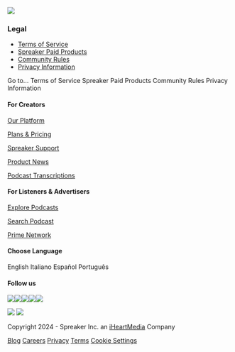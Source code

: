 [![]( https://d1sojsgu0jwtb7.cloudfront.net/images/header_logo.svg)](https://www.spreaker.com/ "Spreaker")

### Legal

* [Terms of Service](https://www.spreaker.com/terms)
* [Spreaker Paid Products](https://www.spreaker.com/terms/pricing)
* [Community Rules](https://www.spreaker.com/community-rules)
* [Privacy Information](https://www.spreaker.com/privacy)

Go to... Terms of Service Spreaker Paid Products Community Rules Privacy Information

#### For Creators

[Our Platform](https://www.spreaker.com/our-platform?ref=footer "Our Platform")

[Plans & Pricing](https://www.spreaker.com/plans?sp_source=www%2Ffooter%2Fpremium "Spreaker")

[Spreaker Support](https://help.spreaker.com/ "Spreaker Support")

[Product News](https://news.spreaker.com/ "Spreaker Product News")

[Podcast Transcriptions](https://freepodcasttranscription.com/ "Podcast Transcriptions")

#### For Listeners & Advertisers

[Explore Podcasts](https://www.spreaker.com/?ref=footer "Explore Podcasts")

[Search Podcast](https://www.spreaker.com/search?ref=footer "Search Podcast")

[Prime Network](https://www.spreaker.com/prime?ref=footer "Prime Network")

#### Choose Language

English Italiano Español Português

#### Follow us

 [![](https://d1sojsgu0jwtb7.cloudfront.net/images/icons/footer_instagram.svg)](https://www.instagram.com/spreaker)[![](https://d1sojsgu0jwtb7.cloudfront.net/images/icons/footer_twitter.svg)](https://twitter.com/spreaker)[![](https://d1sojsgu0jwtb7.cloudfront.net/images/icons/footer_linkedin.svg)](https://www.linkedin.com/company/spreaker)[![](https://d1sojsgu0jwtb7.cloudfront.net/images/icons/footer_youtube.svg)](https://www.youtube.com/c/spreaker)[![](https://d1sojsgu0jwtb7.cloudfront.net/images/icons/footer_facebook.svg)](https://www.facebook.com/spreaker)

![](https://d1sojsgu0jwtb7.cloudfront.net/images/footer_spreaker_logo.svg) ![](https://d1sojsgu0jwtb7.cloudfront.net/images/footer_IAB_member_logo.svg)

Copyright 2024 - Spreaker Inc. an [iHeartMedia](https://www.iheartmedia.com/ "iHeartMedia Website") Company

[Blog](https://blog.spreaker.com/ "Blog - Spreaker") [Careers](https://careers.spreaker.com/ "Careers") [Privacy](https://www.spreaker.com/privacy) [Terms](https://www.spreaker.com/terms) [Cookie Settings](#)